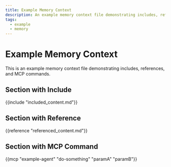 ```yaml
---
title: Example Memory Context
description: An example memory context file demonstrating includes, references, and MCP commands
tags:
  - example
  - memory
---
```


# Example Memory Context

This is an example memory context file demonstrating includes, references, and MCP commands.

## Section with Include

{{include "included_content.md"}}

## Section with Reference

{{reference "referenced_content.md"}}

## Section with MCP Command

{{mcp "example-agent" "do-something" "paramA" "paramB"}}